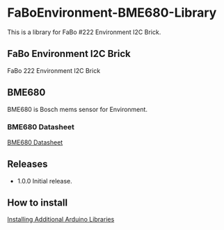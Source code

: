 # FaBoEnvironment-BME680-Library

This is a library for FaBo #222 Environment I2C Brick.

## FaBo Environment I2C Brick

FaBo 222 Environment I2C Brick

## BME680

BME680 is Bosch mems sensor for Environment.

### BME680 Datasheet

[BME680 Datasheet](https://ae-bst.resource.bosch.com/media/_tech/media/datasheets/BST-BME680-DS001-00.pdf)

## Releases

- 1.0.0 Initial release.

## How to install

[Installing Additional Arduino Libraries](https://www.arduino.cc/en/Guide/Libraries)
